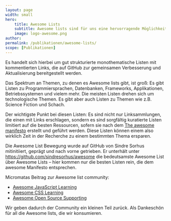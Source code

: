 ```yaml
---
layout: page
width: small
hero:
    title: Awesome Lists
    subtitle: Awesome lists sind für uns eine hervorragende Möglichkeit, sich zu  bestimmten Themen einen Überblick über die besten Ressourcen zu  verschaffen.
    image: logo-awesome.png
author:
permalink: /publikationen/awesome-lists/
scope: [Publikationen]
---
```


Es handelt sich hierbei um gut strukturierte monothematische Listen  mit kommentierten Links, die auf GitHub zur gemeinsamen Verbesserung und Aktualisierung bereitgestellt werden.

Das Spektrum an Themen, zu denen es Awesome lists gibt, ist groß: Es  gibt Listen zu Programmiersprachen, Datenbanken, Frameworks,  Applikationen, Betriebssystemen und vielem mehr. Die meisten Listen  drehen sich um technologische Themen. Es gibt aber auch Listen zu Themen wie z.B. Science Fiction und Schach.

Der wichtigste Punkt bei diesen Listen: Es sind nicht nur  Linksammlungen, die einen mit Links erschlagen, sondern es sind  sorgfältig kuratierte Listen limitiert auf die besten Ressourcen, sofern sie nach dem [The awesome manifesto](https://github.com/sindresorhus/awesome/blob/master/awesome.md) erstellt und geführt werden. Diese Listen können einem also wirklich Zeit in der Recherche zu einem bestimmten Thema ersparen.

Die Awesome List Bewegung wurde auf GitHub von Sindre Sorhus mitinitiiert, geprägt und nach vorne getrieben. Er unterhält unter https://github.com/sindresorhus/awesome die bedeutsamste Awesome List über Awesome Lists – hier kommen nur die  besten Listen rein, die dem awesome Manifesto entsprechen.

Micromatas Beitrag zur Awesome list community:

- [Awesome JavaScript Learning](https://github.com/micromata/awesome-javascript-learning)
- [Awesome CSS Learning](https://github.com/micromata/awesome-css-learning)
- [Awesome Open Source Supporting](https://github.com/micromata/awesome-open-source-supporting)

Wir geben dadurch der Community ein kleinen Teil zurück. Als Dankeschön für all die Awesome lists, die wir konsumieren.
